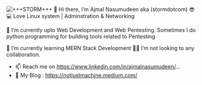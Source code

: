 ![+++STORM+++](net-eagle/source.gif)
👋 Hi there, I’m Ajmal Nasumudeen aka (stormdotcom) 😎 
 💻 Love Linux system | Adminstration & Networking
  
 👀 I’m currently upto Web Development and Web Pentesting.
    Sometimes I do python programming for building tools related to Pentesting

 🌱 I’m currently learning MERN Stack Development 
 🙅‍♂️ I’m not looking to any collaboration.

- 📫 Reach me on https://www.linkedin.com/in/ajmalnasumudeen/...
- 📡 My Blog : https://notjustmachine.medium.com/

<!---
stormdotcom/stormdotcom is a ✨ special ✨ repository because its `README.md` (this file) appears on your GitHub profile.
You can click the Preview link to take a look at your changes.
--->
